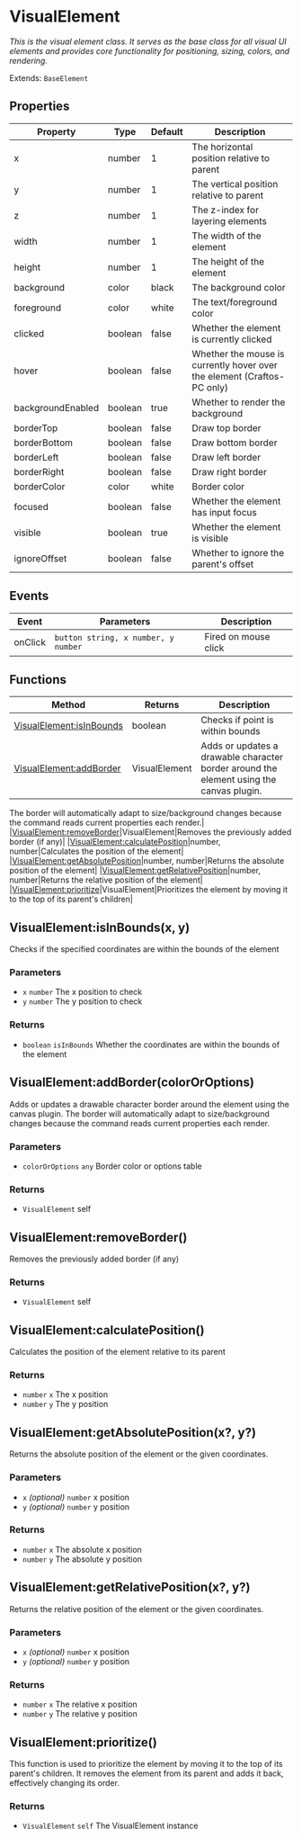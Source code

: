 # VisualElement
_This is the visual element class. It serves as the base class for all visual UI elements_
_and provides core functionality for positioning, sizing, colors, and rendering._

Extends: `BaseElement`

## Properties

|Property|Type|Default|Description|
|---|---|---|---|
|x|number|1|The horizontal position relative to parent|
|y|number|1|The vertical position relative to parent|
|z|number|1|The z-index for layering elements|
|width|number|1|The width of the element|
|height|number|1|The height of the element|
|background|color|black|The background color|
|foreground|color|white|The text/foreground color|
|clicked|boolean|false|Whether the element is currently clicked|
|hover|boolean|false|Whether the mouse is currently hover over the element (Craftos-PC only)|
|backgroundEnabled|boolean|true|Whether to render the background|
|borderTop|boolean|false|Draw top border|
|borderBottom|boolean|false|Draw bottom border|
|borderLeft|boolean|false|Draw left border|
|borderRight|boolean|false|Draw right border|
|borderColor|color|white|Border color|
|focused|boolean|false|Whether the element has input focus|
|visible|boolean|true|Whether the element is visible|
|ignoreOffset|boolean|false|Whether to ignore the parent's offset|

## Events

|Event|Parameters|Description|
|---|---|---|
|onClick|`button string, x number, y number`|Fired on mouse click|

## Functions

|Method|Returns|Description|
|---|---|---|
|[VisualElement:isInBounds](#visualelement-isinbounds-x-y)|boolean|Checks if point is within bounds|
|[VisualElement:addBorder](#visualelement-addborder-colororoptions)|VisualElement|Adds or updates a drawable character border around the element using the canvas plugin.
The border will automatically adapt to size/background changes because the command
reads current properties each render.|
|[VisualElement:removeBorder](#visualelement-removeborder)|VisualElement|Removes the previously added border (if any)|
|[VisualElement:calculatePosition](#visualelement-calculateposition)|number, number|Calculates the position of the element|
|[VisualElement:getAbsolutePosition](#visualelement-getabsoluteposition-x-y)|number, number|Returns the absolute position of the element|
|[VisualElement:getRelativePosition](#visualelement-getrelativeposition-x-y)|number, number|Returns the relative position of the element|
|[VisualElement:prioritize](#visualelement-prioritize)|VisualElement|Prioritizes the element by moving it to the top of its parent's children|

## VisualElement:isInBounds(x, y)

Checks if the specified coordinates are within the bounds of the element

### Parameters
* `x` `number` The x position to check
* `y` `number` The y position to check

### Returns
* `boolean` `isInBounds` Whether the coordinates are within the bounds of the element

## VisualElement:addBorder(colorOrOptions)

Adds or updates a drawable character border around the element using the canvas plugin.
The border will automatically adapt to size/background changes because the command
reads current properties each render.

### Parameters
* `colorOrOptions` `any` Border color or options table

### Returns
* `VisualElement` self

## VisualElement:removeBorder()

Removes the previously added border (if any)

### Returns
* `VisualElement` self

## VisualElement:calculatePosition()

Calculates the position of the element relative to its parent

### Returns
* `number` `x` The x position
* `number` `y` The y position

## VisualElement:getAbsolutePosition(x?, y?)

Returns the absolute position of the element or the given coordinates.

### Parameters
* `x` *(optional)* `number` x position
* `y` *(optional)* `number` y position

### Returns
* `number` `x` The absolute x position
* `number` `y` The absolute y position

## VisualElement:getRelativePosition(x?, y?)

Returns the relative position of the element or the given coordinates.

### Parameters
* `x` *(optional)* `number` x position
* `y` *(optional)* `number` y position

### Returns
* `number` `x` The relative x position
* `number` `y` The relative y position

## VisualElement:prioritize()

This function is used to prioritize the element by moving it to the top of its parent's children. It removes the element from its parent and adds it back, effectively changing its order.

### Returns
* `VisualElement` `self` The VisualElement instance
